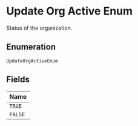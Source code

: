 
# Update Org Active Enum

Status of the organization.

## Enumeration

`UpdateOrgActiveEnum`

## Fields

| Name |
|  --- |
| `TRUE` |
| `FALSE` |

